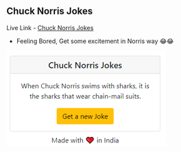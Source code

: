 ## Chuck Norris Jokes 

Live Link - [Chuck Norris Jokes](https://kritebh.github.io/chuck-norris-jokes/)
- Feeling Bored, Get some excitement in Norris way 😂😂


![Snapshot](jokes.png)